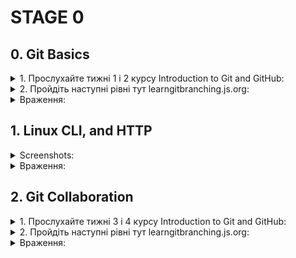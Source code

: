 # STAGE 0
<!-- -------------------------------------------Git Basics---------------------------------------------------------------- -->

  ## 0. Git Basics

<details>
<summary>1. Прослухайте тижні 1 і 2 курсу Introduction to Git and GitHub:</summary>

![screenshot](task_git_basics/Week1.png)

![screenshot](task_git_basics/Week2.png)

</details>

<details>
<summary>2. Пройдіть наступні рівні тут learngitbranching.js.org:</summary>

![screenshot](task_git_basics/Screenshot_1.png)
  
![screenshot](task_git_basics/Screenshot_2.png)

</details>

<details>
<summary>Враження:</summary>

#### До цього ніколи не доводилося мати справи із Git/Github, початкові команди цілком зрозумілі, а ось жонглювання комітами та робота із віддаленими репозиторіями, як на мене - є більш складними та потребують більше часу для зрозуміння, сподіваюсь із практикою розуміння й рівень моїх вмінь дійде до автоматизму.

#### На практиці все виявилося трішки складніше, а особливо, коли через свою неуважність вирішуєш конфлікти, що в результаті породжують нові конфлікти, тому виніс для себе гарний урок перепровіряти все двічі. Не зважаючи на всі складнощі мені сподобалося працювати із новими для себе технологіями 🙂

</details>
<!-- -----------------------------------------Linux CLI, and HTTP-------------------------------------------------------------- -->

  ## 1. Linux CLI, and HTTP

<details>
<summary>Screenshots:</summary>

![screenshot](task_linux_cli/quizNumber1.png)
  
![screenshot](task_linux_cli/quizNumber2.png))

![screenshot](task_linux_cli/quizNumber3.png))

![screenshot](task_linux_cli/quizNumber4.png))
</details>

</details>
<details>
<summary>Враження:</summary>

## Linux Survival (4 modules):
 #### В загальному я вже був ознайомлений із командами, що були перераховані у перших 2 модулях але не використовував їх досить часто, тому було корисно пригадати та використати їх на практиці знову. Команди, що були продемонстровані у модулі 3/4 були для мене новими, тому потребують більше практики для того, щоб комфортно їх використовувати.

#### Сподобалася візуалізація, що була продемонстрована у цьому ресурсі, яка дозволяє краще розуміти результат виконання тієї чи іншої команди. В майбутньому, коли доведеться працювати із Linux, буде корисним зазирнути туди знову й освіжити свої знання.

## HTTP: Протокол, який повинен розуміти кожний веб-розробник (частини 1,2)
  
  #### Велика кількість як нового, так й вже відомого для мене теоретичного матеріалу, яка навряд чи на 100% відкладеться в голові після прочитання, тому для кращого розуміння переглядав додаткові відео та занотовував головні аспекти. При необхідності в майбутньому думаю ще неодноразово буду повертатися до навчального матеріалу та своїх нотаток.
  </details>
<!-- -----------------------------------------Git Collaboration-------------------------------------------------------------- -->
  
  ## 2. Git Collaboration
  
 <details>
<summary>1. Прослухайте тижні 3 і 4 курсу Introduction to Git and GitHub:</summary>

![screenshot](task_git_collaboration/Week3.png)
![screenshot](task_git_collaboration/Week4.png)
</details>

<details>
<summary>2. Пройдіть наступні рівні тут learngitbranching.js.org:</summary>

![screenshot](task_git_collaboration/Screenshot_1.png)
![screenshot](task_git_collaboration/Screenshot_2.png)
</details>

<details>
<summary>Враження:</summary>

#### В загальному 3/4 тижні дуже інформативні, занотував для себе чимало корисного. Приємно здивувала команда "git rebase -i" за допомогою якої з комітами можна здійснювати безліч дій. При необхідності в майбутньому думаю ще неодноразово буду повертатися до навчального матеріалу та своїх нотаток.
</details>
  
  
  
